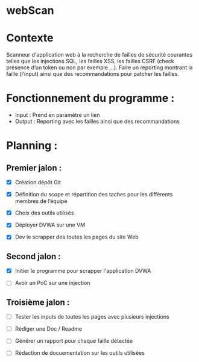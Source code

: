 # webScan

# Contexte

Scanneur d'application web à la recherche de failles de sécurité courantes telles que les injections SQL, les failles XSS, les failles CSRF (check présence d’un token ou non par exemple ,..). Faire un reporting montrant la faille (l’input) ainsi que des recommandations pour patcher les failles.

# Fonctionnement du programme : 
- Input : Prend en paramètre un lien
- Output : Reporting avec les failles ainsi que des recommandations 


# Planning : 

## Premier jalon :  

* [x] Création dépôt Git 

* [x] Définition du scope et répartition des taches pour les différents membres de l’équipe 

* [x] Choix des outils utilisés

* [x] Déployer DVWA sur une VM

* [x] Dev le scrapper des toutes les pages du site Web

## Second jalon :  

* [x] Initier le programme pour scrapper l'application DVWA

* [ ] Avoir un PoC sur une injection 


## Troisième jalon : 

* [ ] Tester les inputs de toutes les pages avec plusieurs injections

* [ ] Rédiger une Doc / Readme

* [ ] Générer un rapport pour chaque faille détectée

* [ ] Rédaction de docuementation sur les outils utilisées 
